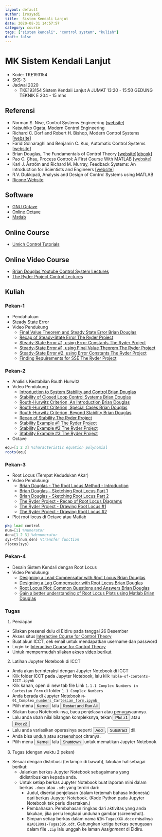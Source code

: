 ```yaml
---
layout: default
author: irosyadi
title:  Sistem Kendali Lanjut
date: 2020-08-31 14:57:57
category: course
tags: ["sistem kendali", "control system", "kuliah"]
draft: false
---
```


# MK Sistem Kendali Lanjut
- Kode: TKE193154
- SKS: 3
- Jadwal 2020
    - TKE193154 Sistem Kendali Lanjut A JUMAT 13:20 - 15:50 GEDUNG TEKNIK E 204 - 15 mhs

## Referensi
- Norman S. Nise, Control Systems Engineering \[[website](https://bcs.wiley.com/he-bcs/Books?action=index&bcsId=11568&itemId=1119474221)\]
- Katsuhiko Ogata, Modern Control Engineering
- Richard C. Dorf and Robert H. Bishop, Modern Control Systems \[[website](https://www.pearson.com/us/higher-education/program/Dorf-Modern-Control-Systems-13th-Edition/PGM328731.html?tab=resources)\]
- Farid Golnaraghi and Benjamin C. Kuo, Automatic Control Systems \[[website](https://www.accessengineeringlibrary.com/content/book/9781259643835)\]
- Brian Douglas, The Fundamentals of Control Theory \[[website](https://www.patreon.com/briandouglas)\]\[[ebook](https://bit.ly/2XLlAKl)\]
- Pao C. Chau, Process Control: A First Course With MATLAB \[[website](https://www.cambridge.org/id/academic/subjects/engineering/chemical-engineering/process-control-first-course-matlab?format=PB)\]
- Karl J. Åström and Richard M. Murray, Feedback Systems: An Introduction for Scientists and Engineers \[[website](https://www.cds.caltech.edu/~murray/amwiki/index.php?title=Main_Page)\]
- R.V. Dukkipati, Analysis and Design of Control Systems using MATLAB
- [Ricone Website](https://ricopic.one/control/)

## Software
- [GNU Octave](https://www.gnu.org/software/octave/index)
- [Online Octave](https://octave-online.net/)
- [Matlab](https://www.mathworks.com/products/matlab.html)

## Online Course
- [Umich Control Tutorials](https://ctms.engin.umich.edu/CTMS/index.php?aux=Home)

## Online Video Course
- [Brian Douglas Youtube Control System Lectures](https://www.youtube.com/user/ControlLectures/playlists)
- [The Ryder Project Control Lectures](https://www.youtube.com/playlist?list=PLlCDw0ApIeDEOaY5fZHWAL4GNSiZ2IWG-)

## Kuliah
### Pekan-1
- Pendahuluan
- Steady State Error
- Video Pendukung
    - [Final Value Theorem and Steady State Error Brian Douglas](https://www.youtube.com/watch?v=PXxveGoNRUw&list=PLUMWjy5jgHK1NC52DXXrriwihVrYZKqjk&index=15)
    - [Recap of Steady-State Error The Ryder Project](https://www.youtube.com/watch?v=D1SAPMJTImU&list=PLlCDw0ApIeDEOaY5fZHWAL4GNSiZ2IWG-&index=33)
    - [Steady-State Error #1, using Error Constants The Ryder Project](https://www.youtube.com/watch?v=Idk9OkB2fuY&list=PLlCDw0ApIeDEOaY5fZHWAL4GNSiZ2IWG-&index=34)
    - [Steady-State Error #1, using Final Value Theorem The Ryder Project](https://www.youtube.com/watch?v=ZoQ7lj2bdLo&list=PLlCDw0ApIeDEOaY5fZHWAL4GNSiZ2IWG-&index=35)
    - [Steady-State Error #2, using Error Constants The Ryder Project](https://www.youtube.com/watch?v=AQNk2bydOY4&list=PLlCDw0ApIeDEOaY5fZHWAL4GNSiZ2IWG-&index=36)
    - [Finding Requirements for SSE The Ryder Project](https://www.youtube.com/watch?v=dJcooAEmOds&list=PLlCDw0ApIeDEOaY5fZHWAL4GNSiZ2IWG-&index=37)

### Pekan-2
- Analisis Kestabilan Routh Hurwitz
- Video Pendukung
    - [Introduction to System Stability and Control Brian Douglas](https://www.youtube.com/watch?v=uqjKG32AkC4&list=PLUMWjy5jgHK1NC52DXXrriwihVrYZKqjk&index=16)
    - [Stability of Closed Loop Control Systems Brian Douglas](https://www.youtube.com/watch?v=yf09OrHa520&list=PLUMWjy5jgHK1NC52DXXrriwihVrYZKqjk&index=17)
    - [Routh-Hurwitz Criterion, An Introduction Brian Douglas](https://www.youtube.com/watch?v=WBCZBOB3LCA&list=PLUMWjy5jgHK1NC52DXXrriwihVrYZKqjk&index=18)
    - [Routh-Hurwitz Criterion, Special Cases Brian Douglas](https://www.youtube.com/watch?v=oMmUPvn6lP8&list=PLUMWjy5jgHK1NC52DXXrriwihVrYZKqjk&index=19)
    - [Routh-Hurwitz Criterion, Beyond Stability Brian Douglas](https://www.youtube.com/watch?v=wGC5C_7Yy-s&list=PLUMWjy5jgHK1NC52DXXrriwihVrYZKqjk&index=20)
    - [Recap of Stability The Ryder Project](https://www.youtube.com/watch?v=TAEDUz5lGGw&list=PLlCDw0ApIeDEOaY5fZHWAL4GNSiZ2IWG-&index=29)
    - [Stability Example #1 The Ryder Project](https://www.youtube.com/watch?v=wqJX0VatZzw&list=PLlCDw0ApIeDEOaY5fZHWAL4GNSiZ2IWG-&index=30)
    - [Stability Example #2 The Ryder Project](https://www.youtube.com/watch?v=wUhMBZSLwTI&list=PLlCDw0ApIeDEOaY5fZHWAL4GNSiZ2IWG-&index=31)
    - [Stability Example #3 The Ryder Project](https://www.youtube.com/watch?v=Q0ANlwI87NA&list=PLlCDw0ApIeDEOaY5fZHWAL4GNSiZ2IWG-&index=32)
- Octave
```octave
equ=[1 2 3] %characteristic equation polynomial
roots(equ)
```

### Pekan-3
- Root Locus (Tempat Kedudukan Akar)
- Video Pendukung:
    - [Brian Douglas - The Root Locus Method - Introduction](https://www.youtube.com/watch?v=CRvVDoQJjYI&list=PLUMWjy5jgHK3-ca6GP6PL0AgcNGHqn33f&index=1)
    - [Brian Douglas - Sketching Root Locus Part 1](https://www.youtube.com/watch?v=eTVddYCeiKI&list=PLUMWjy5jgHK3-ca6GP6PL0AgcNGHqn33f&index=2)
    - [Brian Douglas - Sketching Root Locus Part 2](https://www.youtube.com/watch?v=jb_FiP5tKig&list=PLUMWjy5jgHK3-ca6GP6PL0AgcNGHqn33f&index=3)
    - [The Ryder Project - Recap of Root Locus Diagrams](https://www.youtube.com/watch?v=vzH0vdprs58&list=PLlCDw0ApIeDEOaY5fZHWAL4GNSiZ2IWG-&index=38)
    - [The Ryder Project - Drawing Root Locus #1](https://www.youtube.com/watch?v=uSyzGsnMK28&list=PLlCDw0ApIeDEOaY5fZHWAL4GNSiZ2IWG-&index=39)
    - [The Ryder Project - Drawing Root Locus #2](https://www.youtube.com/watch?v=K19YgVJVP54&list=PLlCDw0ApIeDEOaY5fZHWAL4GNSiZ2IWG-&index=40)
- Plot root locus di Octave atau Matlab
```octave
pkg load control
num=[1] %numerator
den=[1 2 3] %denumerator
sys=tf(num,den) %transfer function
rlocus(sys)
```

### Pekan-4
- Desain Sistem Kendali dengan Root Locus
- Video Pendukung:
    - [Designing a Lead Compensator with Root Locus Brian Douglas](https://www.youtube.com/watch?v=NMpmb0ihoFo&list=PLUMWjy5jgHK3-ca6GP6PL0AgcNGHqn33f&index=4)
    - [Designing a Lag Compensator with Root Locus Brian Douglas](https://www.youtube.com/watch?v=vXwOzDs5xKY&list=PLUMWjy5jgHK3-ca6GP6PL0AgcNGHqn33f&index=5)
    - [Root Locus Plot: Common Questions and Answers Brian Douglas](https://www.youtube.com/watch?v=WLBszzT0jp4&list=PLUMWjy5jgHK3-ca6GP6PL0AgcNGHqn33f&index=6)
    - [Gain a better understanding of Root Locus Plots using Matlab Brian Douglas](https://www.youtube.com/watch?v=pG3_b7wuweQ&list=PLUMWjy5jgHK3-ca6GP6PL0AgcNGHqn33f&index=7)


### Tugas
1. Persiapan
- Silakan presensi dulu di Eldiru pada tanggal 26 Desember
- Akses situs [Interactive Course for Control Theory](https://icct.riteh.hr/hub/login)
- Buat akun ICCT, cek email untuk mendapatkan username dan password
- Login ke [Interactive Course for Control Theory](https://icct.riteh.hr/hub/login)
- Untuk mempermudah silakan akses [video berikut](https://drive.google.com/file/d/19T4VmsvNd7Swl5SyaDELVoFXkNYOAzbx/view)
2. Latihan Jupyter Notebook di ICCT
- Anda akan berinteraksi dengan Jupyter Notebook di ICCT
- Klik folder ICCT pada Jupyter Notebook, lalu klik `Table-of-Contents-ICCT.ipynb`
- Klik kanan, open di new tab file Link `1.1.1 Complex Numbers in Cartesian Form` di  folder `1.1 Complex Numbers`
- Anda berada di Jupyter Notebook `M-01_Complex_numbers_Cartesian_form.ipynb`
- Pilih menu <button>Kernel</button> lalu <button>Restart and Run All</button>
- Silakan baca Notebook-nya, baca penjelasan atau penugasaannya.
- Lalu anda ubah nilai bilangan kompleksnya, tekan <button>Plot z1</button> atau <button>Plot z2</button>
- Lalu anda variasikan operasinya seperti <button>Add</button>, <button>Substract</button> dll.
- Anda bisa unduh atau screenshoot citranya.
- Pilih menu <button>Kernel</button> lalu <button>Shutdown</button> untuk mematikan Jupyter Notebook.
3. Tugas (dengan waktu 2 pekan)
- Sesuai dengan distribusi (terlampir di bawah), lakukan hal sebagai berikut:
    - Jalankan berkas Jupyter Notebook sebagaimana yang didistribusikan kepada anda.
    - Untuk setiap berkas Jupyter Notebook buat laporan mini dalam berkas `.docx` atau `.odt` yang terdiri dari:
        - Judul, disertai penjelasan (dalam terjemah bahasa Indonesia) dari berkas Jupyter Notebook. (Kode Python pada Jupyter Notebook tak perlu disertakan.)
        - Pembahasan. Pembahasan ringkas dari aktivitas yang anda lakukan, jika perlu lengkapi unduhan gambar (screenshot).
        - Simpan setiap berkas dalam nama `NIM-TugasXXX.docx` misalnya `H1A018091-Tugas385.odt`. Gabungkan ketiga berkas penugasan dalam file `.zip` lalu unggah ke laman *Assignment* di Eldiru.